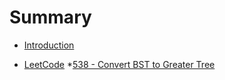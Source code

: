 # Summary

* [Introduction](README.md)


* [LeetCode]()
    *[538 - Convert BST to Greater Tree](LeetCode/538_Convert_BST_to_Greater_Tree.md)